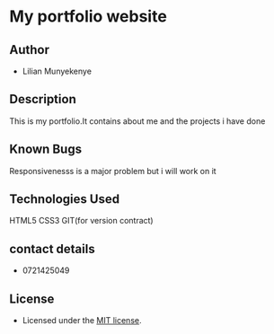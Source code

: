 # My portfolio website

## Author

- Lilian Munyekenye

## Description

This is my portfolio.It contains about me and the projects i have done

## Known Bugs

Responsivenesss is a major problem but i will work on it

## Technologies Used

HTML5
CSS3
GIT(for version contract)

## contact details

- 0721425049

## License
- Licensed under the [MIT license](LICENSE).